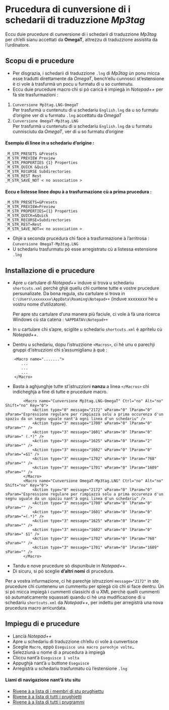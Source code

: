 # Prucedura di cunversione di i schedarii di traduzzione _Mp3tag_

Eccu duie prucedure di cunversione di i schedarii di traduzzione _Mp3tag_ per ch’elli sianu accettati da  __OmegaT__, attrezzu di traduzzione assistita da l’urdinatore.

## Scopu di e prucedure

- Per disgrazia, i schedarii di traduzzione `.lng` di _Mp3tag_ ùn ponu micca esse tradutti direttamente da _OmegaT_, bench’ellu cunnosci st’estensione è ci vole à trasfurmà un pocu u furmatu di u so cuntenutu.
- Eccu duie prucedure macro chì si pò caricà è impiegà in _Notepad++_ per fà ste trasfurmazioni :
1. `Cunversione Mp3tag.LNG-OmegaT`  
   Per trasfurmà u cuntenutu di u schedariu `English.lng` da u so furmatu d’origine ver di u furmatu `.lng` accettatu da  _OmegaT_
2. `Cunversione OmegaT-Mp3tag.LNG`  
   Per trasfurmà u cuntenutu di u schedariu `English.lng` da u furmatu cunnisciutu da _OmegaT_, ver di u so furmatu d’origine

#### Esempiu di linee in u schedariu d’origine :

```
_M_STR_PRESETS &Presets
_M_STR_PREVIEW Preview
_M_STR_PROPERTIES {1} Properties
_M_STR_QUICK &Quick
_M_STR_RECURSE Subdirectories
_M_STR_REST Rest
_M_STR_SAVE_NOT < no association >
```

#### Eccu e listesse linee dopu à a trasfurmazione cù a prima prucedura :

```
_M_STR_PRESETS=&Presets
_M_STR_PREVIEW=Preview
_M_STR_PROPERTIES={1} Properties
_M_STR_QUICK=&Quick
_M_STR_RECURSE=Subdirectories
_M_STR_REST=Rest
_M_STR_SAVE_NOT=< no association >
```

- Ghjè a seconda prucedura chì face a trasfurmazione à l’arritrosa : `Cunversione OmegaT-Mp3tag.LNG`
- U schedariu trasfurmatu pò esse arregistratu cù a listessa estensione `.lng`

## Installazione di e prucedure

- Apre u cartulare di _Notepad++_ induve si trova u schedariu `shortcuts.xml` perchè ghjè quellu chì cuntene tutte e vostre prucedure persunalizate. Da bona regula, stu cartulare si trova in `C:\Users\xxxxxxxx\AppData\Roaming\Notepad++` (induve _xxxxxxxx_ hè u vostru nome d’utilizatore).  

    Per apre stu cartulare d’una manera più faciule, ci vole à fà una ricerca Windows cù sta catena : `%APPDATA%\Notepad++`

- In u cartulare chì s’apre, sciglite u schedariu `shortcuts.xml` è apritelu cù _Notepad++_.

- Dentru u schedariu, dopu l’istruzzione `<Macros>`, ci hè unu o parechji gruppi d’istruzzioni chì s’assumiglianu à què :
```
	<Macro name=".......">
	   ...
	   ...
	   ...
	</Macro>
```
- Basta à aghjunghje tutte st’istruzzioni __nanzu__ a linea `</Macros>` chì indicheghja a fine di tutte e prucedure macro.
```
        <Macro name="Cunversione Mp3tag.LNG-OmegaT" Ctrl="no" Alt="no" Shift="no" Key="0">
            <Action type="0" message="2172" wParam="0" lParam="0" sParam="Espressione regulare per rimpiazzà solu a prima occurenza d'un spaziu da un segnu uguale nant'à ogni linea d'un schedariu" />
            <Action type="3" message="1700" wParam="0" lParam="0" sParam="" />
            <Action type="3" message="1601" wParam="0" lParam="0" sParam=" (.*)" />
            <Action type="3" message="1625" wParam="0" lParam="2" sParam="" />
            <Action type="3" message="1602" wParam="0" lParam="0" sParam="=$1" />
            <Action type="3" message="1702" wParam="0" lParam="768" sParam="" />
            <Action type="3" message="1701" wParam="0" lParam="1609" sParam="" />
        </Macro>
        <Macro name="Cunversione OmegaT-Mp3tag.LNG" Ctrl="no" Alt="no" Shift="no" Key="0">
            <Action type="0" message="2172" wParam="0" lParam="0" sParam="Espressione regulare per rimpiazzà solu a prima occurenza d'un segnu uguale da un spaziu nant'à ogni linea d'un schedariu" />
            <Action type="3" message="1700" wParam="0" lParam="0" sParam="" />
            <Action type="3" message="1601" wParam="0" lParam="0" sParam="=(.*)" />
            <Action type="3" message="1625" wParam="0" lParam="2" sParam="" />
            <Action type="3" message="1602" wParam="0" lParam="0" sParam=" $1" />
            <Action type="3" message="1702" wParam="0" lParam="768" sParam="" />
            <Action type="3" message="1701" wParam="0" lParam="1609" sParam="" />
        </Macro>
```
- Tandu e nove prucedure sò dispunibule in _Notepad++_.
- Di sicuru, si pò sceglie __d’altri nomi__ di prucedura.  

Per a vostra infurmazione, ci hè parechje istruzzioni `message="2172"` in ste prucedure chì cuntenenu un cummentu per spiegà ciò chì si face dentru. Ùn si pò micca impiegà i cummenti classichi di u XML perchè quelli cummenti sò autumaticamente squassati quandu ci hè una mudificazione di u schedariu `shortcuts.xml` da _Notepad++_, per indettu per arregistrà una nova prucedura macro arricurdata.

## Impiegu di e prucedure

- Lancià _Notepad++_
- Apre u schedariu di traduzzione ch’ellu ci vole à cunvertisce
- Sceglie `Macro`, eppò `Eseguisce una macro parechje volte…`
- Selezziunà u nome di a prucedura à impiegà
- Cliccu nant’à `Eseguisce 1 volta`
- Appughjà nant’à u buttone `Eseguisce`
- Arregistrà u schedariu trasfurmatu cù l’estensione `.lng`

#### Liami di navigazione nant’à stu situ
- [Rivene à a lista di i membri di stu prughjettu](./)
- [Rivene à a lista di tutti i prughjetti](../)
- [Rivene à a lista di tutti i prugrammi](../../../../#readme)
